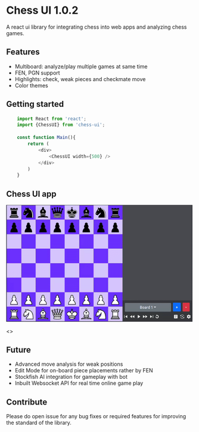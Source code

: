 # Chess UI 1.0.2
A react ui library for integrating chess into web apps and analyzing chess games.



## Features

- Multiboard: analyze/play multiple games at same time
- FEN, PGN support
- Highlights: check, weak pieces and checkmate move
- Color themes

## Getting started

```javascript
    import React from 'react';
    import {ChessUI} from 'chess-ui';

    const function Main(){
        return (
            <div>
                <ChessUI width={500} />
            </div>
        )
    }
```

## Chess UI app

<img src="./docs/main.gif" alt="main" width="500px"/>

<>

## Future

- Advanced move analysis for weak positions
- Edit Mode for on-board piece placements rather by FEN 
- Stockfish AI integration for gameplay with bot
- Inbuilt Websocket API for real time online game play

## Contribute

Please do open issue for any bug fixes or required features for improving the standard of the library.
